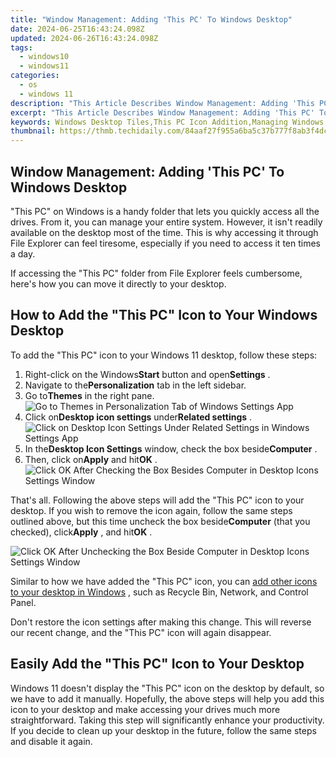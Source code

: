 ```yaml
---
title: "Window Management: Adding 'This PC' To Windows Desktop"
date: 2024-06-25T16:43:24.098Z
updated: 2024-06-26T16:43:24.098Z
tags:
  - windows10
  - windows11
categories:
  - os
  - windows 11
description: "This Article Describes Window Management: Adding 'This PC' To Windows Desktop"
excerpt: "This Article Describes Window Management: Adding 'This PC' To Windows Desktop"
keywords: Windows Desktop Tiles,This PC Icon Addition,Managing Windows Desktop,Personal Computer Display,Custom Windows Title,Window Titles Configuration,Enhance Desktop View
thumbnail: https://thmb.techidaily.com/84aaf27f955a6ba5c37b777f8ab3f4dc75b3cebc10a8c5dcc535bfa16bc60ba0.jpg
---
```


## Window Management: Adding 'This PC' To Windows Desktop

 "This PC" on Windows is a handy folder that lets you quickly access all the drives. From it, you can manage your entire system. However, it isn't readily available on the desktop most of the time. This is why accessing it through File Explorer can feel tiresome, especially if you need to access it ten times a day.

 If accessing the "This PC" folder from File Explorer feels cumbersome, here's how you can move it directly to your desktop.

## How to Add the "This PC" Icon to Your Windows Desktop

 To add the "This PC" icon to your Windows 11 desktop, follow these steps:

1. Right-click on the Windows**Start** button and open**Settings** .
2. Navigate to the**Personalization** tab in the left sidebar.
3. Go to**Themes** in the right pane.  
![Go to Themes in Personalization Tab of Windows Settings App](https://static1.makeuseofimages.com/wordpress/wp-content/uploads/2023/04/1-go-to-themes-in-personalization-tab-of-windows-settings-app.jpg)
4. Click on**Desktop icon settings** under**Related settings** .  
![Click on Desktop Icon Settings Under Related Settings in Windows Settings App](https://static1.makeuseofimages.com/wordpress/wp-content/uploads/2023/04/2-click-on-desktop-icon-settings-under-related-settings-in-windows-settings-app.jpg)
5. In the**Desktop Icon Settings** window, check the box beside**Computer** .
6. Then, click on**Apply** and hit**OK** .  
![Click OK After Checking the Box Besides Computer in Desktop Icons Settings Window](https://static1.makeuseofimages.com/wordpress/wp-content/uploads/2023/04/3-click-ok-after-checking-the-box-besides-computer-in-desktop-icons-settings-window.jpg)

 That's all. Following the above steps will add the "This PC" icon to your desktop. If you wish to remove the icon again, follow the same steps outlined above, but this time uncheck the box beside**Computer** (that you checked), click**Apply** , and hit**OK** .

![Click OK After Unchecking the Box Beside Computer in Desktop Icons Settings Window](https://static1.makeuseofimages.com/wordpress/wp-content/uploads/2023/04/4-click-ok-after-unchecking-the-box-beside-computer-in-desktop-icons-settings-window.jpg)

 Similar to how we have added the "This PC" icon, you can [add other icons to your desktop in Windows](https://www.makeuseof.com/how-to-add-icon-to-desktop-windows/) , such as Recycle Bin, Network, and Control Panel.

 Don't restore the icon settings after making this change. This will reverse our recent change, and the "This PC" icon will again disappear.

## Easily Add the "This PC" Icon to Your Desktop

 Windows 11 doesn't display the "This PC" icon on the desktop by default, so we have to add it manually. Hopefully, the above steps will help you add this icon to your desktop and make accessing your drives much more straightforward. Taking this step will significantly enhance your productivity. If you decide to clean up your desktop in the future, follow the same steps and disable it again.


<ins class="adsbygoogle"
     style="display:block"
     data-ad-format="autorelaxed"
     data-ad-client="ca-pub-7571918770474297"
     data-ad-slot="1223367746"></ins>



<ins class="adsbygoogle"
     style="display:block"
     data-ad-client="ca-pub-7571918770474297"
     data-ad-slot="8358498916"
     data-ad-format="auto"
     data-full-width-responsive="true"></ins>



